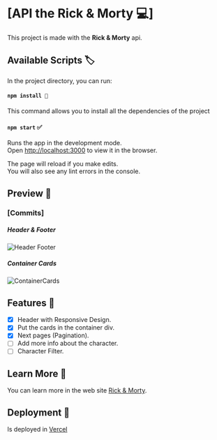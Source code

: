 # [API the Rick & Morty 💻]

This project is made with the **Rick & Morty** api.

## Available Scripts 🏷️

In the project directory, you can run:

#### `npm install 🧬`
This command allows you to install all the dependencies of the project

#### `npm start` ✅

Runs the app in the development mode.\
Open [http://localhost:3000](http://localhost:3000) to view it in the browser.

The page will reload if you make edits.\
You will also see any lint errors in the console.

## Preview 📰
### **[Commits]**
##### _Header & Footer_
![Header Footer](https://user-images.githubusercontent.com/61436653/126855565-7cca5dd1-c906-4b4a-ac20-0b132985ec41.jpg)

##### _Container Cards_
![ContainerCards](https://user-images.githubusercontent.com/61436653/126855564-74258dc8-7ff7-4b0f-8dfd-9074718f8169.jpg)

## Features 📝

- [x] Header with Responsive Design. 
- [x] Put the cards in the container div.
- [x] Next pages (Pagination).
- [ ] Add more info about the character.
- [ ] Character Filter.

## Learn More 🤔

You can learn more in the web site [Rick & Morty](https://rickandmortyapi.com/).


## Deployment 🚀

Is deployed in [Vercel](https://api-rick-and-morty.vercel.app/)



